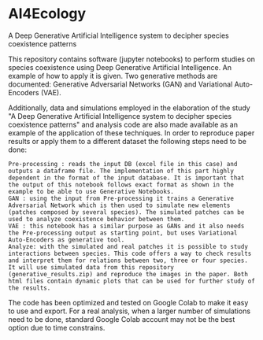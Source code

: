 # AI4Ecology
A Deep Generative Artificial Intelligence system to decipher species coexistence patterns

This repository contains software (jupyter notebooks) to perform studies on species coexistence using Deep Generative Artificial Intelligence. An example of how to apply it is given. Two generative methods are documented: Generative Adversarial Networks (GAN) and Variational Auto-Encoders (VAE).

Additionally, data and simulations employed in the elaboration of the study "A Deep Generative Artificial Intelligence system to decipher species coexistence patterns" and analysis code are also made available as an example of the application of these techniques. In order to reproduce paper results or apply them to a different dataset the following steps need to be done:

    Pre-processing : reads the input DB (excel file in this case) and outputs a dataframe file. The implementation of this part highly dependent in the format of the input database. It is important that the output of this notebook follows exact format as shown in the example to be able to use Generative Notebooks.
    GAN : using the input from Pre-processing it trains a Generative Adversarial Network which is then used to simulate new elements (patches composed by several species). The simulated patches can be used to analyze coexistence behavior between them.
    VAE : this notebook has a similar purpose as GANs and it also needs the Pre-processing output as starting point, but uses Variational Auto-Encoders as generative tool.
    Analyze: with the simulated and real patches it is possible to study interactions between species. This code offers a way to check results and interpret them for relations between two, three or four species. It will use simulated data from this repository (generative_results.zip) and reproduce the images in the paper. Both html files contain dynamic plots that can be used for further study of the results.


The code has been optimized and tested on Google Colab to make it easy to use and export. For a real analysis, when a larger number of simulations need to be done, standard Google Colab account may not be the best option due to time constrains.


